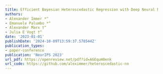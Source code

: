 ```yaml
---
title: Efficient Bayesian Heteroscedastic Regression with Deep Neural Networks
authors:
- Alexander Immer *^
- Emanuele Palumbo *^
- Alexander Marx †^
- Julia E Vogt †^ 
date: '2023-01-01'
publishDate: '2024-10-09T13:59:37.578544Z'
publication_types:
- paper-conference
publication: 'NeurIPS 2023'
url_pdf: https://openreview.net/pdf?id=A6EquH0enk 
url_code: https://github.com/aleximmer/heteroscedastic-nn
---
```

